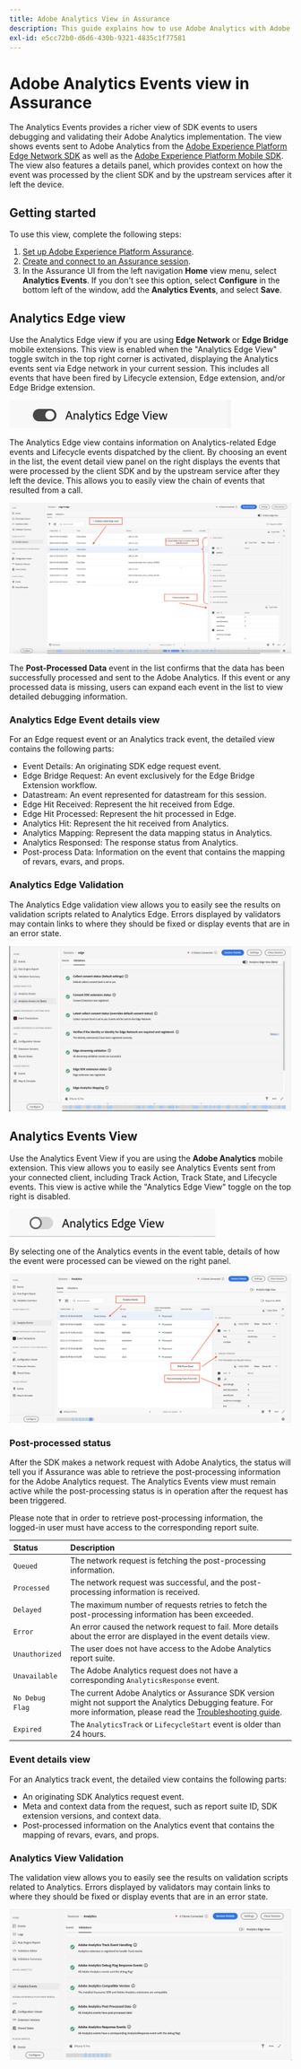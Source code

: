 ```yaml
---
title: Adobe Analytics View in Assurance
description: This guide explains how to use Adobe Analytics with Adobe Experience Platform Assurance.
exl-id: e5cc72b0-d6d6-430b-9321-4835c1f77581
---
```

# Adobe Analytics Events view in Assurance

The Analytics Events provides a richer view of SDK events to users debugging and validating their Adobe Analytics implementation. The view shows events sent to Adobe Analytics from the [Adobe Experience Platform Edge Network SDK](https://developer.adobe.com/client-sdks/edge/edge-network/) as well as the [Adobe Experience Platform Mobile SDK](https://developer.adobe.com/client-sdks/solution/adobe-analytics/). The view also features a details panel, which provides context on how the event was processed by the client SDK and by the upstream services after it left the device.

## Getting started

To use this view, complete the following steps:

1. [Set up Adobe Experience Platform Assurance](../tutorials/implement-assurance.md).
2. [Create and connect to an Assurance session](../tutorials/using-assurance.md).
3. In the Assurance UI from the left navigation **Home** view menu, select **Analytics Events**. If you don't see this option, select **Configure** in the bottom left of the window, add the **Analytics Events**, and select **Save**.

## Analytics Edge view

Use the Analytics Edge view if you are using **Edge Network** or **Edge Bridge** mobile extensions. This view is enabled when the "Analytics Edge View" toggle switch in the top right corner is activated, displaying the Analytics events sent via Edge network in your current session. This includes all events that have been fired by Lifecycle extension, Edge extension, and/or Edge Bridge extension.

![An image that shows toggle which switched to Analytics Edge View.](./images/adobe-analytics-edge/edge-analytics-view-toggle.png)

The Analytics Edge view contains information on Analytics-related Edge events and Lifecycle events dispatched by the client. By choosing an event in the list, the event detail view panel on the right displays the events that were processed by the client SDK and by the upstream service after they left the device. This allows you to easily view the chain of events that resulted from a call.

![An image demonstrating different components in the Analytics Edge View for the Edge Bridge scenario.](./images/adobe-analytics-edge/edgebridge-analytics-events.png)

The **Post-Processed Data** event in the list confirms that the data has been successfully processed and sent to the Adobe Analytics. If this event or any processed data is missing, users can expand each event in the list to view detailed debugging information.

### Analytics Edge Event details view

For an Edge request event or an Analytics track event, the detailed view contains the following parts:

* Event Details: An originating SDK edge request event.
* Edge Bridge Request: An event exclusively for the Edge Bridge Extension workflow.
* Datastream: An event represented for datastream for this session.
* Edge Hit Received: Represent the hit received from Edge.
* Edge Hit Processed: Represent the hit processed in Edge.
* Analytics Hit: Represent the hit received from Analytics.
* Analytics Mapping: Represent the data mapping status in Analytics.
* Analytics Responsed: The response status from Analytics. 
* Post-process Data: Information on the event that contains the mapping of revars, evars, and props.

### Analytics Edge Validation

The Analytics Edge validation view allows you to easily see the results on validation scripts related to Analytics Edge. Errors displayed by validators may contain links to where they should be fixed or display events that are in an error state.

![An image that shows the validators tab in the Analytics Edge view.](./images/adobe-analytics-edge/edge-analytics-validation-view.png)

## Analytics Events View

Use the Analytics Event View if you are using the **Adobe Analytics** mobile extension. This view allows you to easily see Analytics Events sent from your connected client, including Track Action, Track State, and Lifecycle events. This view is active while the "Analytics Edge View" toggle on the top right is disabled.

![An image that shows toggle which switched to Analytics View.](./images/adobe-analytics-edge/direct-analytics-view-toggle-button.png)

By selecting one of the Analytics events in the event table, details of how the event were processed can be viewed on the right panel.

![An image demonstrating different components in the Analytics Events View.](./images/adobe-analytics-edge/analytics-events.png)

### Post-processed status

After the SDK makes a network request with Adobe Analytics, the status will tell you if Assurance was able to retrieve the post-processing information for the Adobe Analytics request. The Analytics Events view must remain active while the post-processing status is in operation after the request has been triggered.

Please note that in order to retrieve post-processing information, the logged-in user must have access to the corresponding report suite.

| Status | Description |
| :----- | :---------- |
| `Queued` | The network request is fetching the post-processing information. |
| `Processed` | The network request was successful, and the post-processing information is received. |
| `Delayed` | The maximum number of requests retries to fetch the post-processing information has been exceeded. |
| `Error` | An error caused the network request to fail. More details about the error are displayed in the event details view. |
| `Unauthorized` | The user does not have access to the Adobe Analytics report suite. |
| `Unavailable` | The Adobe Analytics request does not have a corresponding `AnalyticsResponse` event. |
| `No Debug Flag` | The current Adobe Analytics or Assurance SDK version might not support the Analytics Debugging feature. For more information, please read the [Troubleshooting guide](../troubleshooting.md). |
| `Expired` | The `AnalyticsTrack` or `LifecycleStart` event is older than 24 hours. |

### Event details view

For an Analytics track event, the detailed view contains the following parts:

* An originating SDK Analytics request event.
* Meta and context data from the request, such as report suite ID, SDK extension versions, and context data.
* Post-processed information on the Analytics event that contains the mapping of revars, evars, and props.

### Analytics View Validation

The validation view allows you to easily see the results on validation scripts related to Analytics. Errors displayed by validators may contain links to where they should be fixed or display events that are in an error state.

![An image that shows the validators tab in the Analytics view.](./images/adobe-analytics-edge/analytics-validation-view.png)